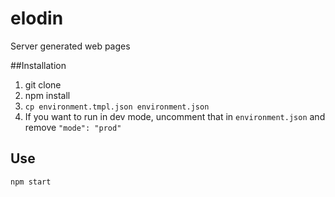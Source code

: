 elodin
======
Server generated web pages

##Installation

1. git clone
2. npm install
3. `cp environment.tmpl.json environment.json`
4. If you want to run in dev mode, uncomment that in `environment.json` and remove `"mode": "prod"`

## Use

`npm start`